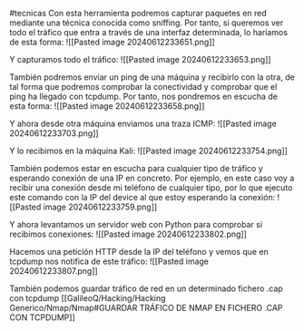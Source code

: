 #tecnicas 
Con esta herramienta podremos capturar paquetes en red mediante una técnica conocida como sniffing. Por tanto, si queremos ver todo el tráfico que entra a través de una interfaz determinada, lo haríamos de esta forma:
![[Pasted image 20240612233651.png]]

Y capturamos todo el tráfico:
![[Pasted image 20240612233653.png]]

También podremos enviar un ping de una máquina y recibirlo con la otra, de tal forma que podremos comprobar la conectividad y comprobar que el ping ha llegado con tcpdump. Por tanto, nos pondremos en escucha de esta forma:
![[Pasted image 20240612233658.png]]

Y ahora desde otra máquina enviamos una traza ICMP:
![[Pasted image 20240612233703.png]]

Y lo recibimos en la máquina Kali:
![[Pasted image 20240612233754.png]]

También podemos estar en escucha para cualquier tipo de tráfico y esperando conexión de una IP en concreto. Por ejemplo, en este caso voy a recibir una conexión desde mi teléfono de cualquier tipo, por lo que ejecuto este comando con la IP del device al que estoy esperando la conexión:
![[Pasted image 20240612233759.png]]

Y ahora levantamos un servidor web con Python para comprobar si recibimos conexiones:
![[Pasted image 20240612233802.png]]

Hacemos una petición HTTP desde la IP del teléfono y vemos que en tcpdump nos notifica de este tráfico:
![[Pasted image 20240612233807.png]]

También podemos guardar tráfico de red en un determinado fichero .cap con tcpdump [[GalileoQ/Hacking/Hacking Generico/Nmap/Nmap#GUARDAR TRÁFICO DE NMAP EN FICHERO .CAP CON TCPDUMP]]